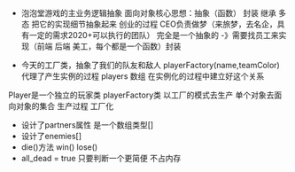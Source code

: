 - 泡泡堂游戏的主业务逻辑抽象
  面向对象核心思想：抽象（函数） 封装 继承 多态 
  把它的实现细节抽象起来 创业的过程
  CEO负责做梦（来旅梦，去名企，具有一定的需求2020+可以执行的团队）
  完全是一个抽象的 -》需要找员工来实现（前端 后端 美工，每个都是一个函数）封装

- 今天的工厂类，抽象了我们的队友和敌人
playerFactory(name,teamColor) 代理了产生实例的过程
players 数组 在实例化的过程中建立好这个关系

Player是一个独立的玩家类
playerFactory类 以工厂的模式去生产 
单个对象去面向对象的集合 生产过程 工厂化
- 设计了partners属性 是一个数组类型[]
- 设计了enemies[]
- die()方法 win() lose()
- all_dead = true 只要判断一个更简便 不占内存
